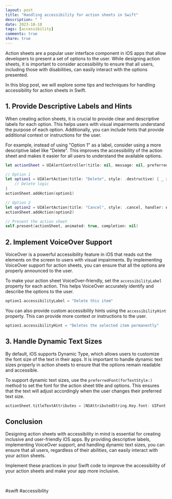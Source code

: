 ```yaml
---
layout: post
title: "Handling accessibility for action sheets in Swift"
description: " "
date: 2023-10-10
tags: [accessibility]
comments: true
share: true
---
```


Action sheets are a popular user interface component in iOS apps that allow developers to present a set of options to the user. While designing action sheets, it is important to consider accessibility to ensure that all users, including those with disabilities, can easily interact with the options presented.

In this blog post, we will explore some tips and techniques for handling accessibility for action sheets in Swift.

## 1. Provide Descriptive Labels and Hints

When creating action sheets, it is crucial to provide clear and descriptive labels for each option. This helps users with visual impairments understand the purpose of each option. Additionally, you can include hints that provide additional context or instructions for the user.

For example, instead of using "Option 1" as a label, consider using a more descriptive label like "Delete". This improves the accessibility of the action sheet and makes it easier for all users to understand the available options.

```swift
let actionSheet = UIAlertController(title: nil, message: nil, preferredStyle: .actionSheet)

// Option 1
let option1 = UIAlertAction(title: "Delete", style: .destructive) { _ in
    // Delete logic
}
actionSheet.addAction(option1)

// Option 2
let option2 = UIAlertAction(title: "Cancel", style: .cancel, handler: nil)
actionSheet.addAction(option2)

// Present the action sheet
self.present(actionSheet, animated: true, completion: nil)
```

## 2. Implement VoiceOver Support

VoiceOver is a powerful accessibility feature in iOS that reads out the elements on the screen to users with visual impairments. By implementing VoiceOver support for action sheets, you can ensure that all the options are properly announced to the user.

To make your action sheet VoiceOver-friendly, set the `accessibilityLabel` property for each action. This helps VoiceOver accurately identify and describe the options to the user.

```swift
option1.accessibilityLabel = "Delete this item"
```

You can also provide custom accessibility hints using the `accessibilityHint` property. This can provide more context or instructions to the user.

```swift
option1.accessibilityHint = "Deletes the selected item permanently"
```

## 3. Handle Dynamic Text Sizes

By default, iOS supports Dynamic Type, which allows users to customize the font size of the text in their apps. It is important to handle dynamic text sizes properly in action sheets to ensure that the options remain readable and accessible.

To support dynamic text sizes, use the `preferredFont(forTextStyle:)` method to set the font for the action sheet title and options. This ensures that the text will adjust accordingly when the user changes their preferred text size.

```swift
actionSheet.titleTextAttributes = [NSAttributedString.Key.font: UIFont.preferredFont(forTextStyle: .headline)]
```

## Conclusion

Designing action sheets with accessibility in mind is essential for creating inclusive and user-friendly iOS apps. By providing descriptive labels, implementing VoiceOver support, and handling dynamic text sizes, you can ensure that all users, regardless of their abilities, can easily interact with your action sheets.

Implement these practices in your Swift code to improve the accessibility of your action sheets and make your app more inclusive.

&nbsp;

\#swift #accessibility